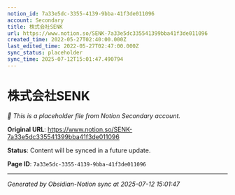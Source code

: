 ```yaml
---
notion_id: 7a33e5dc-3355-4139-9bba-41f3de011096
account: Secondary
title: 株式会社SENK
url: https://www.notion.so/SENK-7a33e5dc335541399bba41f3de011096
created_time: 2022-05-27T02:40:00.000Z
last_edited_time: 2022-05-27T02:47:00.000Z
sync_status: placeholder
sync_time: 2025-07-12T15:01:47.490794
---
```


# 株式会社SENK

*🔄 This is a placeholder file from Notion Secondary account.*

**Original URL**: https://www.notion.so/SENK-7a33e5dc335541399bba41f3de011096

**Status**: Content will be synced in a future update.

**Page ID**: `7a33e5dc-3355-4139-9bba-41f3de011096`

---

*Generated by Obsidian-Notion sync at 2025-07-12 15:01:47*

